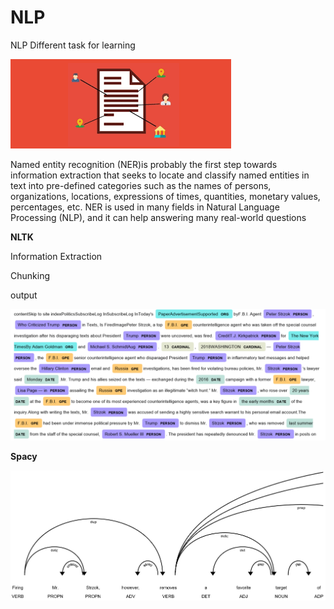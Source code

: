 # NLP
NLP Different task for learning

![face and eye](https://github.com/milanbhadja7932/NLP/blob/master/images.png)

Named entity recognition (NER)is probably the first step towards information extraction that seeks to locate and classify named entities in text into pre-defined categories such as the names of persons, organizations, locations, expressions of times, quantities, monetary values, percentages, etc. NER is used in many fields in Natural Language Processing (NLP), and it can help answering many real-world questions</br>

<b>NLTK</b></br>

Information Extraction</br>

Chunking</br>

output</br>

![face and eye](https://github.com/milanbhadja7932/NLP/blob/master/nlp.png)



<b>Spacy</b></br>

![face and eye](https://github.com/milanbhadja7932/NLP/blob/master/nlp_.png)

